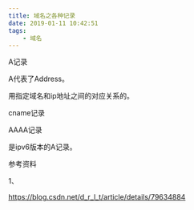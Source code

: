 ```yaml
---
title: 域名之各种记录
date: 2019-01-11 10:42:51
tags:
	- 域名
---
```




A记录

A代表了Address。

用指定域名和ip地址之间的对应关系的。

cname记录

AAAA记录

是ipv6版本的A记录。



参考资料

1、

https://blog.csdn.net/d_r_l_t/article/details/79634884